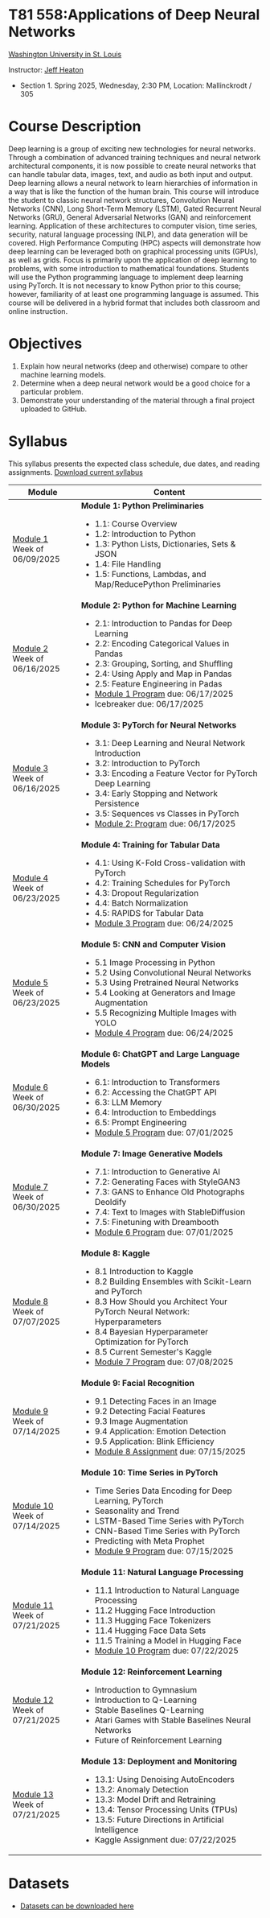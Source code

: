 # T81 558:Applications of Deep Neural Networks

[Washington University in St. Louis](http://www.wustl.edu)

Instructor: [Jeff Heaton](https://sites.wustl.edu/jeffheaton/)

- Section 1. Spring 2025, Wednesday, 2:30 PM, Location: Mallinckrodt / 305

# Course Description

Deep learning is a group of exciting new technologies for neural networks. Through a combination of advanced training techniques and neural network architectural components, it is now possible to create neural networks that can handle tabular data, images, text, and audio as both input and output. Deep learning allows a neural network to learn hierarchies of information in a way that is like the function of the human brain. This course will introduce the student to classic neural network structures, Convolution Neural Networks (CNN), Long Short-Term Memory (LSTM), Gated Recurrent Neural Networks (GRU), General Adversarial Networks (GAN) and reinforcement learning. Application of these architectures to computer vision, time series, security, natural language processing (NLP), and data generation will be covered. High Performance Computing (HPC) aspects will demonstrate how deep learning can be leveraged both on graphical processing units (GPUs), as well as grids. Focus is primarily upon the application of deep learning to problems, with some introduction to mathematical foundations. Students will use the Python programming language to implement deep learning using PyTorch. It is not necessary to know Python prior to this course; however, familiarity of at least one programming language is assumed. This course will be delivered in a hybrid format that includes both classroom and online instruction.

# Objectives

1. Explain how neural networks (deep and otherwise) compare to other machine learning models.
2. Determine when a deep neural network would be a good choice for a particular problem.
3. Demonstrate your understanding of the material through a final project uploaded to GitHub.

# Syllabus

This syllabus presents the expected class schedule, due dates, and reading assignments. [Download current syllabus](https://s3.amazonaws.com/data.heatonresearch.com/wustl/syllabus/jheaton-t81-558-spring-2025-syllabus.pdf)

| Module                                                                    | Content                                                                                                                                                                                                                                                                                                                                                                                             |
| ------------------------------------------------------------------------- | --------------------------------------------------------------------------------------------------------------------------------------------------------------------------------------------------------------------------------------------------------------------------------------------------------------------------------------------------------------------------------------------------- |
| [Module 1](t81_558_class_01_1_overview.ipynb)<br>Week of 06/09/2025       | **Module 1: Python Preliminaries**<ul><li>1.1: Course Overview<li>1.2: Introduction to Python<li>1.3: Python Lists, Dictionaries, Sets & JSON<li>1.4: File Handling<li>1.5: Functions, Lambdas, and Map/ReducePython Preliminaries</ul>                                                                                                                                                             |
| [Module 2](t81_558_class_02_1_python_pandas.ipynb)<br>Week of 06/16/2025  | **Module 2: Python for Machine Learning**<ul><li> 2.1: Introduction to Pandas for Deep Learning<li>2.2: Encoding Categorical Values in Pandas<li>2.3: Grouping, Sorting, and Shuffling<li>2.4: Using Apply and Map in Pandas<li>2.5: Feature Engineering in Padas<li>[Module 1 Program](./assignments/assignment_yourname_t81_558_class1.ipynb) due: 06/17/2025<li> Icebreaker due: 06/17/2025</ul> |
| [Module 3](t81_558_class_03_1_neural_net.ipynb)<br>Week of 06/16/2025     | **Module 3: PyTorch for Neural Networks**<ul><li>3.1: Deep Learning and Neural Network Introduction<li>3.2: Introduction to PyTorch<li>3.3: Encoding a Feature Vector for PyTorch Deep Learning<li>3.4: Early Stopping and Network Persistence<li>3.5: Sequences vs Classes in PyTorch<li>[Module 2: Program](./assignments/assignment_yourname_t81_558_class2.ipynb) due: 06/17/2025</ul>          |
| [Module 4](t81_558_class_04_1_kfold.ipynb)<br>Week of 06/23/2025          | **Module 4: Training for Tabular Data**<ul><li>4.1: Using K-Fold Cross-validation with PyTorch<li>4.2: Training Schedules for PyTorch<li>4.3: Dropout Regularization<li>4.4: Batch Normalization<li>4.5: RAPIDS for Tabular Data<li>[Module 3 Program](./assignments/assignment_yourname_t81_558_class3.ipynb) due: 06/24/2025</ul>                                                                 |
| [Module 5](t81_558_class_05_1_python_images.ipynb)<br>Week of 06/23/2025  | **Module 5: CNN and Computer Vision**<ul><li>5.1 Image Processing in Python<li>5.2 Using Convolutional Neural Networks<li>5.3 Using Pretrained Neural Networks<li>5.4 Looking at Generators and Image Augmentation<li>5.5 Recognizing Multiple Images with YOLO<li>[Module 4 Program](./assignments/assignment_yourname_t81_558_class4.ipynb) due: 06/24/2025</ul>                                  |
| [Module 6](t81_558_class_06_1_transformers.ipynb)<br>Week of 06/30/2025   | **Module 6: ChatGPT and Large Language Models**<ul><li>6.1: Introduction to Transformers<li>6.2: Accessing the ChatGPT API<li>6.3: LLM Memory<li>6.4: Introduction to Embeddings<li>6.5: Prompt Engineering<li>[Module 5 Program](./assignments/assignment_yourname_t81_558_class5.ipynb) due: 07/01/2025</ul>                                                                                      |
| [Module 7](t81_558_class_07_1_img_generative.ipynb)<br>Week of 06/30/2025 | **Module 7: Image Generative Models**<ul><li>7.1: Introduction to Generative AI<li>7.2: Generating Faces with StyleGAN3<li>7.3: GANS to Enhance Old Photographs Deoldify<li>7.4: Text to Images with StableDiffusion<li>7.5: Finetuning with Dreambooth<li>[Module 6 Program](./assignments/assignment_yourname_t81_558_class6.ipynb) due: 07/01/2025</ul>                                          |
| [Module 8](t81_558_class_08_1_kaggle_intro.ipynb)<br>Week of 07/07/2025   | **Module 8: Kaggle**<ul><li>8.1 Introduction to Kaggle<li>8.2 Building Ensembles with Scikit-Learn and PyTorch<li>8.3 How Should you Architect Your PyTorch Neural Network: Hyperparameters<li>8.4 Bayesian Hyperparameter Optimization for PyTorch<li>8.5 Current Semester's Kaggle<li>[Module 7 Program](./assignments/assignment_yourname_t81_558_class7.ipynb) due: 07/08/2025</ul>             |
| [Module 9](t81_558_class_09_1_faces.ipynb)<br>Week of 07/14/2025          | **Module 9: Facial Recognition**<ul><li>9.1 Detecting Faces in an Image<li>9.2 Detecting Facial Features<li>9.3 Image Augmentation<li>9.4 Application: Emotion Detection<li>9.5 Application: Blink Efficiency<li>[Module 8 Assignment](./assignments/assignment_yourname_t81_558_class8.ipynb) due: 07/15/2025</ul>                                                                                 |
| [Module 10](t81_558_class_10_1_timeseries.ipynb)<br>Week of 07/14/2025    | **Module 10: Time Series in PyTorch**<ul><li>Time Series Data Encoding for Deep Learning, PyTorch<li>Seasonality and Trend<li>LSTM-Based Time Series with PyTorch<li>CNN-Based Time Series with PyTorch<li>Predicting with Meta Prophet<li>[Module 9 Program](./assignments/assignment_yourname_t81_558_class9.ipynb) due: 07/15/2025</ul>                                                          |
| [Module 11](t81_558_class_11_1_hf.ipynb)<br>Week of 07/21/2025            | **Module 11: Natural Language Processing**<ul><li>11.1 Introduction to Natural Language Processing<li>11.2 Hugging Face Introduction<li>11.3 Hugging Face Tokenizers<li>11.4 Hugging Face Data Sets<li>11.5 Training a Model in Hugging Face<li>[Module 10 Program](./assignments/assignment_yourname_t81_558_class10.ipynb) due: 07/22/2025</ul>                                                   |
| [Module 12](t81_558_class_12_1_ai_gym.ipynb)<br>Week of 07/21/2025        | **Module 12: Reinforcement Learning**<ul><li>Introduction to Gymnasium<li>Introduction to Q-Learning<li>Stable Baselines Q-Learning<li>Atari Games with Stable Baselines Neural Networks<li>Future of Reinforcement Learning</ul>                                                                                                                                                                   |
| [Module 13](t81_558_class_13_1_auto_encode.ipynb)<br>Week of 07/21/2025   | **Module 13: Deployment and Monitoring**<ul><li>13.1: Using Denoising AutoEncoders <li>13.2: Anomaly Detection<li>13.3: Model Drift and Retraining<li>13.4: Tensor Processing Units (TPUs)<li>13.5: Future Directions in Artificial Intelligence<li>Kaggle Assignment due: 07/22/2025 </ul>                                                                                                         |

# Datasets

- [Datasets can be downloaded here](https://data.heatonresearch.com/data/t81-558/index.html)
